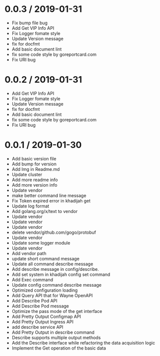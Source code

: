 
0.0.3 / 2019-01-31
==================

  * Fix bump file bug
  * Add Get VIP Info API
  * Fix Logger fomate style
  * Update Version message
  * fix for docfmt
  * Add basic document lint
  * fix some code style by goreportcard.com
  * Fix URI bug

0.0.2 / 2019-01-31
==================

  * Add Get VIP Info API
  * Fix Logger fomate style
  * Update Version message
  * fix for docfmt
  * Add basic document lint
  * fix some code style by goreportcard.com
  * Fix URI bug

0.0.1 / 2019-01-30
==================

  * Add basic version file
  * Add bump for version
  * Add Img in Readme.md
  * Update cluster
  * Add more readme info
  * Add more version info
  * Update vendor
  * make better command line message
  * Fix Token expired error in khadijah get
  * Update log format
  * Add golang.org/x/text to vendor
  * Update vendor
  * Update vendor
  * Update vendor
  * delete vendor/github.com/gogo/protobuf
  * Update vendor
  * Update some logger module
  * Update vendor
  * Add vendor path
  * update short command message
  * Update all command describe message
  * Add describe message in config/describe.
  * Add set system in khadijah config set command
  * Add Exec command
  * Update config command describe message
  * Optimized configuration loading
  * Add Query API that for Wayne OpenAPI
  * Add Describe Pod API
  * Add Describe Pod message
  * Optimize the pass mode of the get interface
  * Add Pretty Output Configmap API
  * Add Pretty Output Ingress API
  * add describe service API
  * Add Pretty Output in describe command
  * Describe supports multiple output methods
  * Add the Describe interface while refactoring the data acquisition logic
  * Implement the Get operation of the basic data
